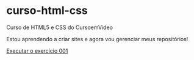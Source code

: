 # curso-html-css
 Curso de HTML5 e CSS do CursoemVideo

 Estou aprendendo a criar sites e agora vou gerenciar meus repositórios!

 <a href="https://renatosampaio-ti.github.io/curso-html-css/exercicios/ex001/index.html">Executar o exercício 001</a>
